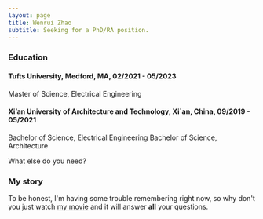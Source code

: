 ```yaml
---
layout: page
title: Wenrui Zhao
subtitle: Seeking for a PhD/RA position.
---
```


### Education

#### Tufts University, Medford, MA, 02/2021 - 05/2023
Master of Science, Electrical Engineering

#### Xi’an University of Architecture and Technology, Xi`an, China, 09/2019 - 05/2021
Bachelor of Science, Electrical Engineering
Bachelor of Science, Architecture



What else do you need?

### My story

To be honest, I'm having some trouble remembering right now, so why don't you just watch [my movie](https://en.wikipedia.org/wiki/The_Princess_Bride_%28film%29) and it will answer **all** your questions.
